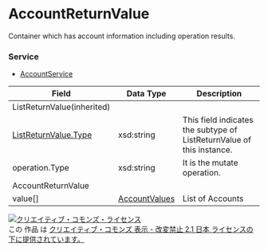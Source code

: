 # AccountReturnValue
Container which has account information including operation results.
### Service
+ [AccountService](../services/AccountService.md)

| Field | Data Type | Description | 
|---|---|---|
| ListReturnValue(inherited)|||
| <a href="./ListReturnValue.md">ListReturnValue.Type</a>| xsd:string| This field indicates the subtype of ListReturnValue of this instance. |
| operation.Type| xsd:string| It is the mutate operation. |
| AccountReturnValue|||
| value[]| <a href="./AccountValues.md">AccountValues</a>| List of Accounts |
<a rel="license" href="http://creativecommons.org/licenses/by-nd/2.1/jp/"><img alt="クリエイティブ・コモンズ・ライセンス" style="border-width:0" src="https://i.creativecommons.org/l/by-nd/2.1/jp/88x31.png" /></a><br />この 作品 は <a rel="license" href="http://creativecommons.org/licenses/by-nd/2.1/jp/">クリエイティブ・コモンズ 表示 - 改変禁止 2.1 日本 ライセンスの下に提供されています。</a>
